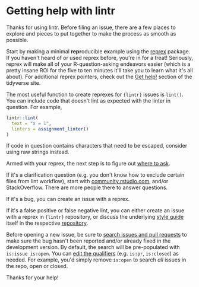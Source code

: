 # Getting help with lintr

Thanks for using lintr. Before filing an issue, there are a few places
to explore and pieces to put together to make the process as smooth as possible.

Start by making a minimal **repr**oducible **ex**ample using the 
[reprex](http://reprex.tidyverse.org/) package. If you haven't heard of or used 
reprex before, you're in for a treat! Seriously, reprex will make all of your 
R-question-asking endeavors easier (which is a pretty insane ROI for the five to 
ten minutes it'll take you to learn what it's all about). For additional reprex
pointers, check out the [Get help!](https://www.tidyverse.org/help/) section of
the tidyverse site.

The most useful function to create reprexes for `{lintr}` issues is `lint()`.
You can include code that doesn't lint as expected with the linter in question.
For example,

```r
lintr::lint(
  text = "x = 1",
  linters = assignment_linter()
)
```

If code in question contains characters that need to be escaped, consider using
raw strings instead.

Armed with your reprex, the next step is to figure out [where to ask](https://www.tidyverse.org/help/#where-to-ask). 

If it's a clarification question (e.g. you don't know how to exclude certain 
files from lint workflow), start with [community.rstudio.com](https://community.rstudio.com/), 
and/or StackOverflow. There are more people there to answer questions.

If it's a bug, you can create an issue with a reprex.

If it's a false positive or false negative lint, you can either create an issue 
with a reprex in `{lintr}` repository, or discuss the underlying 
[style guide](https://style.tidyverse.org/) itself in the respective
[repository](https://github.com/tidyverse/style/issues/).

Before opening a new issue, be sure to 
[search issues and pull requests](https://github.com/r-lib/lintr/issues/) to make 
sure the bug hasn't been reported and/or already fixed in the development version. By 
default, the search will be pre-populated with `is:issue is:open`. You can 
[edit the qualifiers](https://help.github.com/articles/searching-issues-and-pull-requests/) 
(e.g. `is:pr`, `is:closed`) as needed. For example, you'd simply
remove `is:open` to search _all_ issues in the repo, open or closed.

Thanks for your help!
